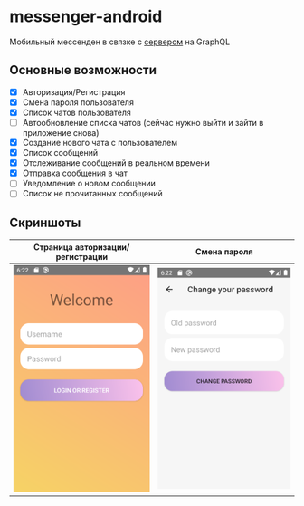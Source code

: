 # messenger-android

Мобильный мессенден в связке с [сервером](https://github.com/vettich/messenger-server) на GraphQL

## Основные возможности

- [x] Авторизация/Регистрация
- [x] Смена пароля пользователя
- [x] Список чатов пользователя
- [ ] Автообновление списка чатов (сейчас нужно выйти и зайти в приложение снова)
- [x] Создание нового чата с пользователем
- [x] Список сообщений
- [x] Отслеживание сообщений в реальном времени
- [x] Отправка сообщения в чат
- [ ] Уведомление о новом сообщении
- [ ] Список не прочитанных сообщений

## Скриншоты

| Страница авторизации/регистрации | Смена пароля |
| --- | --- |
| ![](screenshots/01-login.png) | ![](screenshots/06-change-password.png) |
